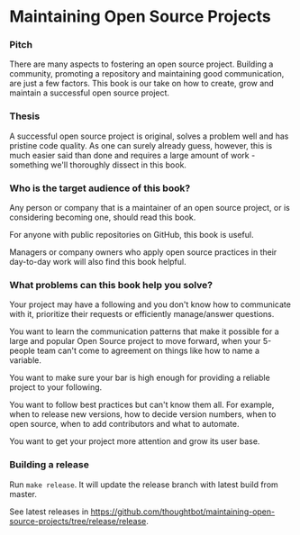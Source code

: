# Maintaining Open Source Projects

### Pitch

There are many aspects to fostering an open source project. Building a
community, promoting a repository and maintaining good communication, are just a
few factors. This book is our take on how to create, grow and maintain a
successful open source project.


### Thesis

A successful open source project is original, solves a problem well and has
pristine code quality. As one can surely already guess, however, this is much
easier said than done and requires a large amount of work - something we'll
thoroughly dissect in this book.


### Who is the target audience of this book?

Any person or company that is a maintainer of an open source project, or is
considering becoming one, should read this book.

For anyone with public repositories on GitHub, this book is useful.

Managers or company owners who apply open source practices in their day-to-day
work will also find this book helpful.

### What problems can this book help you solve?

Your project may have a following and you don't know how to communicate with it,
prioritize their requests or efficiently manage/answer questions.

You want to learn the communication patterns that make it possible for a large
and popular Open Source project to move forward, when your 5-people team can't
come to agreement on things like how to name a variable.

You want to make sure your bar is high enough for providing a reliable project
to your following.

You want to follow best practices but can't know them all. For example, when to
release new versions, how to decide version numbers, when to open source, when
to add contributors and what to automate.

You want to get your project more attention and grow its user base.


### Building a release

Run `make release`. It will update the release branch with latest build from
master.

See latest releases in
https://github.com/thoughtbot/maintaining-open-source-projects/tree/release/release.
